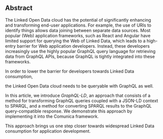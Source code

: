 ## Abstract
<!-- Context      -->
The Linked Open Data cloud has the potential of significantly
enhancing and transforming end-user applications.
For example, the use of URIs to identify things allows data joining between separate data sources.
Most popular (Web) application frameworks, such as React and Angular
have limited support for querying the Web of Linked Data,
which leads to a high-entry barrier for Web application developers.
Instead, these developers increasingly use the highly popular GraphQL query language
for retrieving data from GraphQL APIs,
because GraphQL is tightly integrated into these frameworks.
<!-- Need         -->
In order to lower the barrier for developers towards Linked Data consumption,
<!-- Task         -->
the Linked Open Data cloud needs to be queryable with GraphQL as well.
<!-- Object       -->
In this article, we introduce _GraphQL-LD_, an approach that consists of
a method for transforming GraphQL queries coupled with a JSON-LD context to SPARQL,
and a method for converting SPARQL results to the GraphQL query-compatible response.
We demonstrate this approach by implementing it into the Comunica framework.
<!-- Findings     -->
<!-- Conclusion   -->
This approach brings us one step closer towards widespread
Linked Data consumption for application development.
<!-- Perspectives -->

